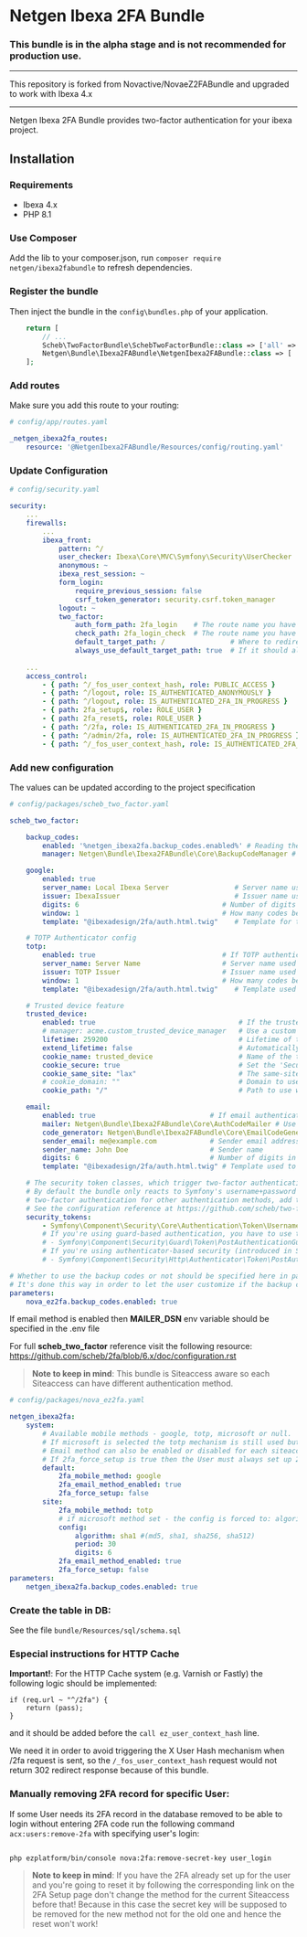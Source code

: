 # Netgen Ibexa 2FA Bundle

### This bundle is in the alpha stage and is not recommended for production use.

----

This repository is forked from Novactive/NovaeZ2FABundle and upgraded to work with Ibexa 4.x

----

Netgen Ibexa 2FA Bundle provides two-factor authentication for your ibexa project.

## Installation

### Requirements

* Ibexa 4.x
* PHP 8.1

### Use Composer

Add the lib to your composer.json, run `composer require netgen/ibexa2fabundle` to refresh dependencies.

### Register the bundle

Then inject the bundle in the `config\bundles.php` of your application.

```php
    return [
        // ...
        Scheb\TwoFactorBundle\SchebTwoFactorBundle::class => ['all' => true],
        Netgen\Bundle\Ibexa2FABundle\NetgenIbexa2FABundle::class => [ 'all'=> true ],
    ];
```

### Add routes

Make sure you add this route to your routing:

```yaml
# config/app/routes.yaml

_netgen_ibexa2fa_routes:
    resource: '@NetgenIbexa2FABundle/Resources/config/routing.yaml'

```

### Update Configuration

```yaml
# config/security.yaml

security:
    ...
    firewalls:
        ...
        ibexa_front:
            pattern: ^/
            user_checker: Ibexa\Core\MVC\Symfony\Security\UserChecker
            anonymous: ~
            ibexa_rest_session: ~
            form_login:
                require_previous_session: false
                csrf_token_generator: security.csrf.token_manager
            logout: ~
            two_factor:
                auth_form_path: 2fa_login    # The route name you have used in the routes.yaml
                check_path: 2fa_login_check  # The route name you have used in the routes.yaml
                default_target_path: /                # Where to redirect by default after successful authentication
                always_use_default_target_path: true  # If it should always redirect to default_target_path
    
    ...
    access_control:
        - { path: ^/_fos_user_context_hash, role: PUBLIC_ACCESS }
        - { path: ^/logout, role: IS_AUTHENTICATED_ANONYMOUSLY }
        - { path: ^/logout, role: IS_AUTHENTICATED_2FA_IN_PROGRESS }
        - { path: 2fa_setup$, role: ROLE_USER }
        - { path: 2fa_reset$, role: ROLE_USER }
        - { path: ^/2fa, role: IS_AUTHENTICATED_2FA_IN_PROGRESS }
        - { path: ^/admin/2fa, role: IS_AUTHENTICATED_2FA_IN_PROGRESS }
        - { path: ^/_fos_user_context_hash, role: IS_AUTHENTICATED_2FA_IN_PROGRESS }

```

### Add new configuration

The values can be updated according to the project specification

```yaml
# config/packages/scheb_two_factor.yaml

scheb_two_factor:

    backup_codes:
        enabled: '%netgen_ibexa2fa.backup_codes.enabled%' # Reading the value from the nova_ez2fa.backup_codes.enabled value in parameters section
        manager: Netgen\Bundle\Ibexa2FABundle\Core\BackupCodeManager # This should either remain or be replaced with another one developed for that purpose

    google:
        enabled: true
        server_name: Local Ibexa Server                # Server name used in QR code
        issuer: IbexaIssuer                            # Issuer name used in QR code
        digits: 6                                   # Number of digits in authentication code
        window: 1                                   # How many codes before/after the current one would be accepted as valid
        template: "@ibexadesign/2fa/auth.html.twig"    # Template for the 2FA login page

    # TOTP Authenticator config
    totp:
        enabled: true                               # If TOTP authentication should be enabled, default false
        server_name: Server Name                    # Server name used in QR code
        issuer: TOTP Issuer                         # Issuer name used in QR code
        window: 1                                   # How many codes before/after the current one would be accepted as valid
        template: "@ibexadesign/2fa/auth.html.twig"    # Template used to render the authentication form

    # Trusted device feature
    trusted_device:
        enabled: true                                   # If the trusted device feature should be enabled
        # manager: acme.custom_trusted_device_manager   # Use a custom trusted device manager
        lifetime: 259200                                # Lifetime of the trusted device token, in seconds
        extend_lifetime: false                          # Automatically extend lifetime of the trusted cookie on re-login
        cookie_name: trusted_device                     # Name of the trusted device cookie
        cookie_secure: true                             # Set the 'Secure' (HTTPS Only) flag on the trusted device cookie
        cookie_same_site: "lax"                         # The same-site option of the cookie, can be "lax", "strict" or null
        # cookie_domain: ""                             # Domain to use when setting the cookie, fallback to the request domain if not set
        cookie_path: "/"                                # Path to use when setting the cookie

    email:
        enabled: true                            # If email authentication should be enabled, default false
        mailer: Netgen\Bundle\Ibexa2FABundle\Core\AuthCodeMailer # Use alternative service to send the authentication code
        code_generator: Netgen\Bundle\Ibexa2FABundle\Core\EmailCodeGenerator # Use alternative service to generate authentication code
        sender_email: me@example.com             # Sender email address
        sender_name: John Doe                    # Sender name
        digits: 6                                # Number of digits in authentication code
        template: "@ibexadesign/2fa/auth.html.twig" # Template used to render the authentication form

    # The security token classes, which trigger two-factor authentication.
    # By default the bundle only reacts to Symfony's username+password authentication. If you want to enable
    # two-factor authentication for other authentication methods, add their security token classes.
    # See the configuration reference at https://github.com/scheb/two-factor-bundle/blob/4.x/Resources/doc/configuration.md
    security_tokens:
        - Symfony\Component\Security\Core\Authentication\Token\UsernamePasswordToken
        # If you're using guard-based authentication, you have to use this one:
        # - Symfony\Component\Security\Guard\Token\PostAuthenticationGuardToken
        # If you're using authenticator-based security (introduced in Symfony 5.1), you have to use this one:
        # - Symfony\Component\Security\Http\Authenticator\Token\PostAuthenticationToken

# Whether to use the backup codes or not should be specified here in parameters section, then used in scheb_two_factor.backup_codes
# It's done this way in order to let the user customize if the backup codes should be generated or not
parameters:
    nova_ez2fa.backup_codes.enabled: true

```

If email method is enabled then **MAILER_DSN** env variable should be specified in the .env file

For full **scheb_two_factor** reference visit the following resource: https://github.com/scheb/2fa/blob/6.x/doc/configuration.rst

> **Note to keep in mind**: This bundle is Siteaccess aware so each Siteaccess can have different authentication method.

```yaml
# config/packages/nova_ez2fa.yaml

netgen_ibexa2fa:
    system:
        # Available mobile methods - google, totp, microsoft or null.
        # If microsoft is selected the totp mechanism is still used but the config is forced and static so Microsoft Authenticator app can be used.
        # Email method can also be enabled or disabled for each siteaccess
        # If 2fa_force_setup is true then the User must always set up 2FA upon authentication and reset function is off
        default:
            2fa_mobile_method: google
            2fa_email_method_enabled: true
            2fa_force_setup: false
        site:
            2fa_mobile_method: totp
            # if microsoft method set - the config is forced to: algorithm: sha1, period: 30, digits: 6
            config:
                algorithm: sha1 #(md5, sha1, sha256, sha512)
                period: 30
                digits: 6
            2fa_email_method_enabled: true
            2fa_force_setup: false
parameters:
    netgen_ibexa2fa.backup_codes.enabled: true
```

### Create the table in DB:

See the file `bundle/Resources/sql/schema.sql`

### Especial instructions for HTTP Cache
**Important!**: For the HTTP Cache system (e.g. Varnish or Fastly) the following logic should be implemented:
```vcl
if (req.url ~ "^/2fa") {
    return (pass);
}
```
and it should be added before the `call ez_user_context_hash` line.

We need it in order to avoid triggering the X User Hash mechanism when /2fa request is sent, so the `/_fos_user_context_hash` request would not return 302 redirect response because of this bundle.

### Manually removing 2FA record for specific User:

If some User needs its 2FA record in the database removed to be able to login without entering 2FA code run the following command `acx:users:remove-2fa` with specifying user's login:

```shell script

php ezplatform/bin/console nova:2fa:remove-secret-key user_login

```

> **Note to keep in mind**: If you have the 2FA already set up for the user and you're going to reset it by following the corresponding link on the 2FA Setup page don't change the method for the current Siteaccess before that! Because in this case the secret key will be supposed to be removed for the new method not for the old one and hence the reset won't work!
